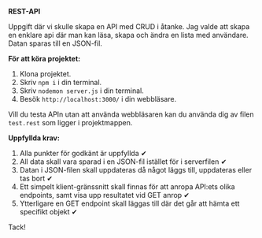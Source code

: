 **REST-API**

Uppgift där vi skulle skapa en API med CRUD i åtanke. Jag valde att skapa en enklare api där man kan läsa, skapa och ändra en lista med användare. Datan sparas till en JSON-fil.

**För att köra projektet:**

1. Klona projektet.
2. Skriv ``npm i`` i din terminal.
3. Skriv ``nodemon server.js`` i din terminal.
4. Besök ``http://localhost:3000/`` i din webbläsare.

Vill du testa APIn utan att använda webbläsaren kan du använda dig av filen ``test.rest`` som ligger i projektmappen.


**Uppfyllda krav:**
1. Alla punkter för godkänt är uppfyllda ✔
2. All data skall vara sparad i en JSON-fil istället för i serverfilen ✔
3. Datan i JSON-filen skall uppdateras då något läggs till, uppdateras eller tas bort ✔
4. Ett simpelt klient-gränssnitt skall finnas för att anropa API:ets olika endpoints, samt visa upp resultatet vid GET anrop ✔
5. Ytterligare en GET endpoint skall läggas till där det går att hämta ett specifikt objekt ✔


Tack!
